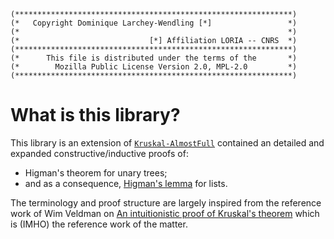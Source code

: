 ```
(**************************************************************)
(*   Copyright Dominique Larchey-Wendling [*]                 *)
(*                                                            *)
(*                             [*] Affiliation LORIA -- CNRS  *)
(**************************************************************)
(*      This file is distributed under the terms of the       *)
(*        Mozilla Public License Version 2.0, MPL-2.0         *)
(**************************************************************)
```

# What is this library?

This library is an extension of [`Kruskal-AlmostFull`](https://github.com/DmxLarchey/Kruskal-AlmostFull) contained an detailed and expanded constructive/inductive proofs of:
- Higman's theorem for unary trees;
- and as a consequence, [Higman's lemma](https://en.wikipedia.org/wiki/Higman%27s_lemma) for lists.

The terminology and proof structure are largely inspired from the reference work of Wim Veldman on [An intuitionistic proof of Kruskal's theorem](https://link.springer.com/article/10.1007/s00153-003-0207-x) which is (IMHO) the reference work of the matter.

